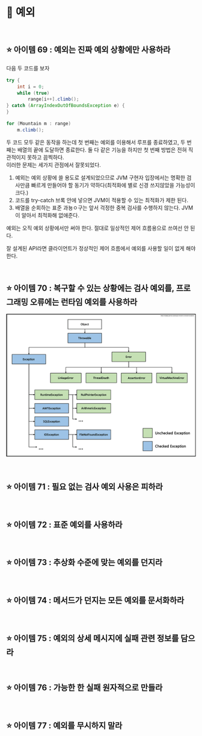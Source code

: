# 🎁 **예외**

<br>

## **⭐️ 아이템 69 : 예외는 진짜 예외 상황에만 사용하라**

다음 두 코드를 보자 
```JAVA
try {
    int i = 0;
    while (true)
        range[i++].climb();
} catch (ArrayIndexOutOfBoundsException e) {
}
```
```java
for (Mountain m : range)
    m.climb();
```

두 코드 모두 같은 동작을 하는데 첫 번째는 예외를 이용해서 루프를 종료하였고, 두 번째는 배열의 끝에 도달하면 종료한다. 둘 다 같은 기능을 하지만 첫 번째 방법은 전혀 직관적이지 못하고 끔찍하다.  
이러한 문제는 세가지 관점에서 잘못되었다. 

1. 예외는 예외 상황에 쓸 용도로 설계되었으므로 JVM 구현자 입장에서는 명확한 검사만큼 빠르게 만들어야 할 동기가 약하다(최적화에 별로 신경 쓰지않았을 가능성이 크다.)
2. 코드를 try-catch 브록 안에 넣으면 JVM이 적용할 수 있는 최적화가 제한 된다.
3. 배열을 순회하는 표준 과뇽ㅇ구는 앞서 걱정한 중복 검사를 수행하지 않는다. JVM이 알아서 최적화해 없애준다.  

예외는 오직 예외 상황에서만 써야 한다. 절대로 일상적인 제어 흐름용으로 쓰여선 안 된다.  

잘 설계된 API라면 클라이언트가 정상적인 제어 흐름에서 예외를 사용할 일이 없게 해야 한다.

<br>

## **⭐️ 아이템 70 : 복구할 수 있는 상황에는 검사 예외를, 프로그래밍 오류에는 런타임 예외를 사용하라**

![2019-03-02-java-checked-unchecked-exceptions-1.png](2019-03-02-java-checked-unchecked-exceptions-1.png)

<br>

## **⭐️ 아이템 71 : 필요 없는 검사 예외 사용은 피하라**

<br>

## **⭐️ 아이템 72 : 표준 예외를 사용하라**

<br>

## **⭐️ 아이템 73 : 추상화 수준에 맞는 예외를 던지라**

<br>

## **⭐️ 아이템 74 : 메서드가 던지는 모든 예외를 문서화하라**

<br>

## **⭐️ 아이템 75 : 예외의 상세 메시지에 실패 관련 정보를 담으라**

<br>

## **⭐️ 아이템 76 : 가능한 한 실패 원자적으로 만들라**

<br>

## **⭐️ 아이템 77 : 예외를 무시하지 말라**


